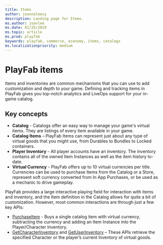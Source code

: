 ```yaml
---
title: Items
author: joannaleecy
description: Landing page for Items.
ms.author: joanlee
ms.date: 01/25/2019
ms.topic: article
ms.prod: playfab
keywords: playfab, commerce, economy, items, catalogs
ms.localizationpriority: medium
---
```


# PlayFab items

Items and inventories are common mechanisms that you can use to add customization and depth to your game. Defining and tracking items in PlayFab gives you top-notch analytics and LiveOps support for your in-game catalog.

## Key concepts

* **Catalog** - Catalogs offer an easy way to manage your game's virtual items. They are listings of every item  available in your game.
* **Catalog Items** – PlayFab Items can represent just about any type of virtual goods that you might use, from Durables to Bundles to Locked containers.
* **Player Inventory** - All player accounts have an inventory. The inventory contains all of the owned Item Instances as well as the item history to-date.
* **Virtual Currency** - PlayFab offers up to 10 virtual currencies per title. Currencies can be used to purchase Items from the Catalog or a Store, represent soft currency converted from In App Purchases, or be used as a mechanic to drive gameplay.

PlayFab provides a large interactive playing field for interaction with items and inventory, and the Item definition in the Catalog allows for quite a bit of customization. However, most common interactions are through just a few key APIs:

* [PurchaseItem](xref:titleid.playfabapi.com.client.playeritemmanagement.purchaseitem) - Buys a single catalog item with virtual currency, subtracting the currency and adding an Item Instance into the Player/Character Inventory.
* [GetCharacterInventory](xref:titleid.playfabapi.com.client.playeritemmanagement.getcharacterinventory) and [GetUserInventory](xref:titleid.playfabapi.com.client.playeritemmanagement.getuserinventory) – These APIs retrieve the specified Character or the player’s current Inventory of virtual goods.

